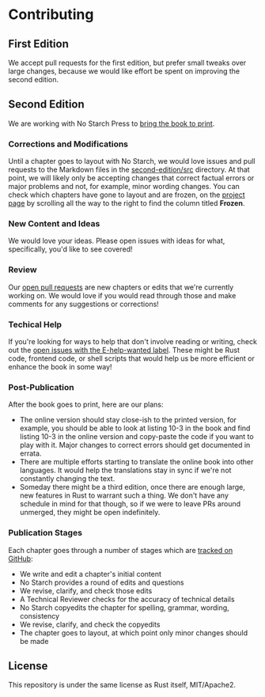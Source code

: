 # Contributing

## First Edition

We accept pull requests for the first edition,
but prefer small tweaks over large changes,
because we would like effort be spent on improving the second edition.

## Second Edition

We are working with No Starch Press to
[bring the book to print](#publication-stages).

### Corrections and Modifications

Until a chapter goes to layout with No Starch, we would love issues 
and pull requests to the Markdown files in the [second-edition/src] directory.
At that point, we will likely only be accepting changes that correct
factual errors or major problems and not, for example, minor wording changes.
You can check which chapters have gone to layout and are frozen, on the
[project page][project] by scrolling all the way to the right to find the column
titled **Frozen**.

[second-edition/src]: https://github.com/rust-lang/book/tree/master/second-edition/src

### New Content and Ideas

We would love your ideas.  Please open issues with ideas for what,
specifically, you'd like to see covered!

### Review

Our [open pull requests][pulls] are new chapters or edits that we're currently
working on. We would love if you would read through those and make comments for
any suggestions or corrections!

[pulls]: https://github.com/rust-lang/book/pulls

### Techical Help

If you're looking for ways to help that don't involve reading or writing, check
out the [open issues with the E-help-wanted label][help-wanted]. These might be
Rust code, frontend code, or shell scripts that would help us be more efficient
or enhance the book in some way!

[help-wanted]: https://github.com/rust-lang/book/issues?q=is%3Aopen+is%3Aissue+label%3AE-help-wanted

### Post-Publication
After the book goes to print, here are our plans:

* The online version should stay close-ish to the printed version, for
  example, you should be able to look at listing 10-3 in the book and find
  listing 10-3 in the online version and copy-paste the code if you want to
  play with it. Major changes to correct errors should get documented in
  errata.
* There are multiple efforts starting to translate the online book into
  other languages. It would help the translations stay in sync if we're not
  constantly changing the text.
* Someday there might be a third edition, once there are enough large, new
  features in Rust to warrant such a thing. We don't have any schedule in mind
  for that though, so if we were to leave PRs around unmerged, they might be
  open indefinitely.

### Publication Stages
Each chapter goes through a number of stages which are [tracked on GitHub][project]:

[project]: https://github.com/rust-lang/book/projects/1

* We write and edit a chapter's initial content
* No Starch provides a round of edits and questions
* We revise, clarify, and check those edits
* A Technical Reviewer checks for the accuracy of technical details
* No Starch copyedits the chapter for spelling, grammar, wording, consistency
* We revise, clarify, and check the copyedits
* The chapter goes to layout, at which point only minor changes should be made

## License

This repository is under the same license as Rust itself, MIT/Apache2.